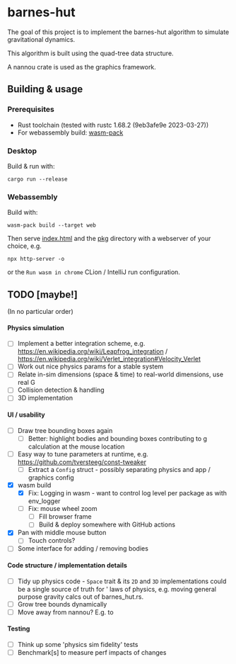 # barnes-hut

The goal of this project is to implement the barnes-hut algorithm to simulate gravitational dynamics.

This algorithm is built using the quad-tree data structure.

A nannou crate is used as the graphics framework.

## Building & usage

### Prerequisites

- Rust toolchain (tested with rustc 1.68.2 (9eb3afe9e 2023-03-27))
- For webassembly build: [wasm-pack](https://rustwasm.github.io/wasm-pack/installer/)

### Desktop

Build & run with:

```shell
cargo run --release
```

### Webassembly

Build with:

```shell
wasm-pack build --target web
```

Then serve [index.html](./index.html) and the [pkg](./pkg) directory with a webserver of your choice, e.g.

```shell
npx http-server -o
```

or the `Run wasm in chrome` CLion / IntelliJ run configuration.

## TODO [maybe!]

(In no particular order)

#### Physics simulation

- [ ] Implement a better integration scheme,
  e.g. https://en.wikipedia.org/wiki/Leapfrog_integration / https://en.wikipedia.org/wiki/Verlet_integration#Velocity_Verlet
- [ ] Work out nice physics params for a stable system
- [ ] Relate in-sim dimensions (space & time) to real-world dimensions, use real G
- [ ] Collision detection & handling
- [ ] 3D implementation

#### UI / usability

- [ ] Draw tree bounding boxes again
    - [ ] Better: highlight bodies and bounding boxes contributing to g calculation at the mouse location
- [ ] Easy way to tune parameters at runtime, e.g. https://github.com/tversteeg/const-tweaker
    - [ ] Extract a `Config` struct - possibly separating physics and app / graphics config
- [X] wasm build
    - [X] Fix: Logging in wasm - want to control log level per package as with env_logger
    - [ ] Fix: mouse wheel zoom
        - [ ] Fill browser frame
        - [ ] Build & deploy somewhere with GitHub actions
- [X] Pan with middle mouse button
    - [ ] Touch controls?
- [ ] Some interface for adding / removing bodies

#### Code structure / implementation details

- [ ] Tidy up physics code - `Space` trait & its `2D` and `3D` implementations could be a single source of truth for '
  laws of physics, e.g. moving general purpose gravity calcs out of barnes_hut.rs.
- [ ] Grow tree bounds dynamically
- [ ] Move away from nannou? E.g. to

#### Testing

- [ ] Think up some 'physics sim fidelity' tests
- [ ] Benchmark[s] to measure perf impacts of changes
